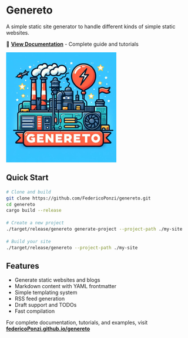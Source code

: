 # Genereto

A simple static site generator to handle different kinds of simple static websites.

📖 **[View Documentation](https://federicoPonzi.github.io/genereto)** - Complete guide and tutorials

[<img src="https://github.com/FedericoPonzi/genereto/raw/main/assets/genereto-logo.jpg" width="300" align="center">](https://github.com/FedericoPonzi/genereto/raw/main/assets/genereto-logo.jpg)

## Quick Start

```bash
# Clone and build
git clone https://github.com/FedericoPonzi/genereto.git
cd genereto
cargo build --release

# Create a new project
./target/release/genereto generate-project --project-path ./my-site

# Build your site
./target/release/genereto --project-path ./my-site
```

## Features

- Generate static websites and blogs
- Markdown content with YAML frontmatter
- Simple templating system
- RSS feed generation
- Draft support and TODOs
- Fast compilation

For complete documentation, tutorials, and examples, visit **[federicoPonzi.github.io/genereto](https://federicoPonzi.github.io/genereto)**